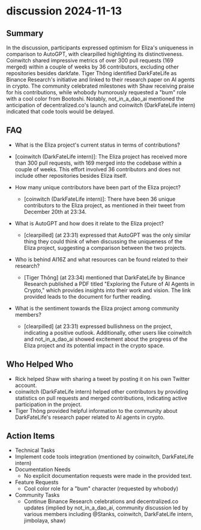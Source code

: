 # discussion 2024-11-13

## Summary
 In the discussion, participants expressed optimism for Eliza's uniqueness in comparison to AutoGPT, with clearpilled highlighting its distinctiveness. Coinwitch shared impressive metrics of over 300 pull requests (169 merged) within a couple of weeks by 36 contributors, excluding other repositories besides darkfate. Tiger Thông identified DarkFateLife as Binance Research's initiative and linked to their research paper on AI agents in crypto. The community celebrated milestones with Shaw receiving praise for his contributions, while whobody humorously requested a "bum" role with a cool color from Bootoshi. Notably, not_in_a_dao_ai mentioned the anticipation of decentralized.co's launch and coinwitch (DarkFateLife intern) indicated that code tools would be delayed.

## FAQ
 - What is the Eliza project's current status in terms of contributions?
  - [coinwitch (DarkFateLife intern)]: The Eliza project has received more than 300 pull requests, with 169 merged into the codebase within a couple of weeks. This effort involved 36 contributors and does not include other repositories besides Eliza itself.

- How many unique contributors have been part of the Eliza project?
  - [coinwitch (DarkFateLife intern)]: There have been 36 unique contributors to the Eliza project, as mentioned in their tweet from December 20th at 23:34.

- What is AutoGPT and how does it relate to the Eliza project?
  - [clearpilled] (at 23:31) expressed that AutoGPT was the only similar thing they could think of when discussing the uniqueness of the Eliza project, suggesting a comparison between the two projects.

- Who is behind AI16Z and what resources can be found related to their research?
  - [Tiger Thông] (at 23:34) mentioned that DarkFateLife by Binance Research published a PDF titled "Exploring the Future of AI Agents in Crypto," which provides insights into their work and vision. The link provided leads to the document for further reading.

- What is the sentiment towards the Eliza project among community members?
  - [clearpilled] (at 23:31) expressed bullishness on the project, indicating a positive outlook. Additionally, other users like coinwitch and not_in_a_dao_ai showed excitement about the progress of the Eliza project and its potential impact in the crypto space.

## Who Helped Who
 - Rick helped Shaw with sharing a tweet by posting it on his own Twitter account.
- coinwitch (DarkFateLife intern) helped other contributors by providing statistics on pull requests and merged contributions, indicating active participation in the project.
- Tiger Thông provided helpful information to the community about DarkFateLife's research paper related to AI agents in crypto.

## Action Items
 - Technical Tasks
  - Implement code tools integration (mentioned by coinwitch, DarkFateLife intern)
- Documentation Needs
  - No explicit documentation requests were made in the provided text.
- Feature Requests
  - Cool color role for a "bum" character (requested by whobody)
- Community Tasks
  - Continue Binance Research celebrations and decentralized.co updates (implied by not_in_a_dao_ai, community discussion led by various members including @Stanks, coinwitch, DarkFateLife intern, jimbolaya, shaw)


